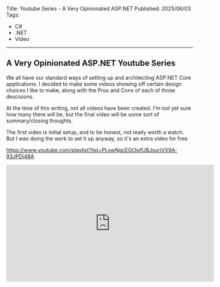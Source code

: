 Title: Youtube Series - A Very Opinionated ASP.NET
Published: 2025/06/03
Tags:

- C#
- .NET
- Video

---

## A Very Opinionated ASP.NET Youtube Series

We all have our standard ways of setting up and architecting ASP.NET Core applications. I decided to make some videos showing off certain design choices I like to make, along with the Pros and Cons of each of those descisions. 

At the time of this writing, not all videos have been created. I'm not yet sure how many there will be, but the final video will be some sort of summary/closing thoughts.

The first video is initial setup, and to be honest, not really worth a watch. But I was doing the work to set it up anyway, so it's an extra video for free.

https://www.youtube.com/playlist?list=PLywNgcEGt3ofUBJsuriVX9A-93JPDi48A

<iframe width="560" height="315" src="https://www.youtube.com/embed/videoseries?si=OH-nf5CLqsVppoDp&amp;list=PLywNgcEGt3ofUBJsuriVX9A-93JPDi48A" title="YouTube video player" frameborder="0" allow="accelerometer; autoplay; clipboard-write; encrypted-media; gyroscope; picture-in-picture; web-share" referrerpolicy="strict-origin-when-cross-origin" allowfullscreen></iframe -
